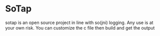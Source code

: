 # SoTap
sotap is an open source project in line with so(jni) logging. Any use is at your own risk. You can customize the c file then build and get the output
